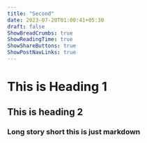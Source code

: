 ```yaml
---
title: "Second"
date: 2023-07-20T01:00:41+05:30
draft: false
ShowBreadCrumbs: true
ShowReadingTime: true
ShowShareButtons: true
ShowPostNavLinks: true
---
```


# This is Heading 1
## This is heading 2

### Long story short this is just markdown